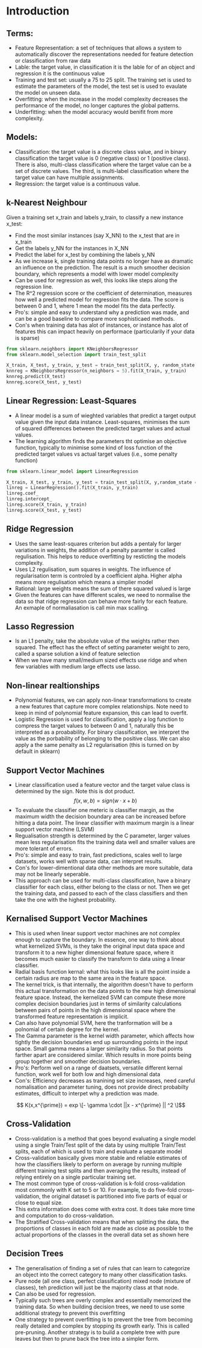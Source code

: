 # Introduction

## Terms:

* Feature Representation: a set of techniques that allows a system to automatically discover the representations needed for feature detection or classification from raw data
* Lable: the target value, in classification it is the lable for of an object and regression it is the continuous value
* Training and test set: usually a 75 to 25 split. The training set is used to estimate the parameters of the model, the test set is used to evaulate the model on unseen data. 
* Overfitting: when the increase in the model complexity decreases the performance of the model, no longer captures the global patterns. 
* Underfitting: when the model accuracy would benifit from more complexity. 

## Models:

* Classification: the target value is a discrete class value, and in binary classification the target value is 0 (negative class) or 1 (positive class). There is also, multi-class classification where the target value can be a set of discrete values. The third, is multi-label classification where the target value can have multiple assignments. 
* Regression: the target value is a continuous value. 

## k-Nearest Neighbour

Given a training set x_train and labels y_train, to classify a new instance x_test:

* Find the most similar instances (say X_NN) to the x_test that are in x_train
* Get the labels y_NN for the instances in X_NN
* Predict the label for x_test by combining the labels y_NN
* As we increase k, single training data points no longer have as dramatic an influence on the prediction. The result is a much smoother decision boundary, which represents a model with lower model complexity 
* Can be used for regression as well, this looks like steps along the regression line. 
* The R^2 regression score or the coefficient of determination, measures how well a predicted model for regression fits the data. The score is between 0 and 1, where 1 mean the model fits the data perfectly.
* Pro's: simple and easy to understand why a prediction was made, and can be a good baseline to compare more sophisticaed methods. 
* Con's when training data has alot of instances, or instance has alot of features this can impact heavily on performace (particularily if your data is sparse)

```python
from sklearn.neighbors import KNeighborsRegressor
from sklearn.model_selection import train_test_split

X_train, X_test, y_train, y_test = train_test_split(X, y, random_state = 0)
knnreg = KNeighborsRegressor(n_neighbors = 5).fit(X_train, y_train)
knnreg.predict(X_test)
knnreg.score(X_test, y_test)
```

## Linear Regression: Least-Squares
* A linear model is a sum of wieghted variables that predict a target output value given the input data instance. Least-squares, minimises the sum of squared differences between the predicted target values and actual values.
* The learning algorithm finds the parameters tht optimise an objective function, typically to minimise some kind of loss function of the predicted target values vs actual target values (i.e., some penalty function) 

```python
from sklearn.linear_model import LinearRegression

X_train, X_test, y_train, y_test = train_test_split(X, y,random_state = 0)
linreg = LinearRegression().fit(X_train, y_train)
linreg.coef_
linreg.intercept_
linreg.score(X_train, y_train)
linreg.score(X_test, y_test)
```


## Ridge Regression
* Uses the same least-squares criterion but adds a pentaly for larger variations in weights, the addition of a penalty paramter is called regulisation. This helps to reduce overfitting by resticting the models complexity. 
* Uses L2 regulisation, sum squares in weights. The influence of regularisation term is controled by a coefficient alpha. Higher alpha means more regulisation which means a simplier model
* Rational: large weights means the sum of there squared valued is large
* Given the features can have different scales, we need to normalise the data so that ridge regression can behave more fairly for each feature. An exmaple of normaliasation is call min max scalling. 

## Lasso Regression
* Is an L1 penalty, take the absolute value of the weights rather then squared. The effect has the effect of setting parameter weight to zero, called a sparse solution a kind of feature selection
* When we have many small/medium sized effects use ridge and when few variables with medium large effects use lasso.

## Non-linear realtionships
* Polynomial features, we can apply non-linear transformations to create a new features that capture more complex relationships. Note need to keep in mind of polynomial feature expansion, this can lead to overfit. 
* Logistic Regression is used for classification, apply a log function to compress the target values to between 0 and 1, naturally this be interpreted as a proabability. For binary classification, we interpret the value as the porbability of belonging to the positive class. We can also apply a the same penalty as L2 regularisation (this is turned on by default in sklearn)

## Support Vector Machines
* Linear classification used a feature vector and the target value class is determined by the sign. Note this is dot product. 
$$f(x,w,b) = sign(w \cdot x + b)$$
* To evaluate the classifier one meteric is classifier margin, as the maximum width the decision boundary area can be increased before hitting a data point. The linear classifier with maximum margin is a linear support vector machine (LSVM)
* Regualisation strength is determined by the C parameter, larger values mean less regularisation fits the training data well and smaller values are more tolerant of errors.  
* Pro's: simple and easy to train, fast predictions, scales well to large datasets, works well with sparse data, can interpret results.
* Con's for lower-dimentional data other methods are more suitable, data may not be linearly seperable. 
* This approach can be used for multi-class classification, have a binary classifier for each class, either belong to the class or not. Then we get the training data, and passed to each of the class classifiers and then take the one with the highest probability.

## Kernalised Support Vector Machines
* This is used when linear support vector machines are not complex enough to capture the boundary. In essence, one way to think about what kernelized SVMs, is they take the original input data space and transform it to a new higher dimensional feature space, where it becomes much easier to classify the transform to data using a linear classifier.
* Radial basis function kernal: what this looks like is all the point inside a certain radius are map to the same area in the feature space.  
* The kernel trick, is that internally, the algorithm doesn't have to perform this actual transformation on the data points to the new high dimensional feature space. Instead, the kernelized SVM can compute these more complex decision boundaries just in terms of similarity calculations between pairs of points in the high dimensional space where the transformed feature representation is implicit.
* Can also have polynomial SVM, here the tranformation will be a polnomial of certain degree for the kernel.
* The Gamma parameter is the kernel width parameter, which affects how tightly the decision boundaries end up surrounding points in the input space. Small gamma means a larger similarity radius. So that points farther apart are considered similar. Which results in more points being group together and smoother decision boundaries.
* Pro's: Perform well on a range of daatsets, versatile different kernal function, work well for both low and high dimensional data
* Con's: Efficiency decreases as tranining set size increases, need careful nomalisation and parameter tuning, does not provide direct probabilty estimates, difficult to interpet why a prediction was made. 

$$ K(x,x^{\prime}) = exp \[- \gamma \cdot ||x - x^{\prime} || ^2 \]$$

## Cross-Validation
*  Cross-validation is a method that goes beyond evaluating a single model using a single Train/Test split of the data by using multiple Train/Test splits, each of which is used to train and evaluate a separate model
*   Cross-validation basically gives more stable and reliable estimates of how the classifiers likely to perform on average by running multiple different training test splits and then averaging the results, instead of relying entirely on a single particular training set.
*   The most common type of cross-validation is k-fold cross-validation most commonly with K set to 5 or 10. For example, to do five-fold cross-validation, the original dataset is partitioned into five parts of equal or close to equal size.
*   This extra information does come with extra cost. It does take more time and computation to do cross-validation.
*   The Stratified Cross-validation means that when splitting the data, the proportions of classes in each fold are made as close as possible to the actual proportions of the classes in the overall data set as shown here

## Decision Trees
*  The generalisation of finding a set of rules that can learn to categorize an object into the correct category to many other classification tasks. 
*  Pure node (all one class, perfect classification) mixed node (mixture of classes), teh prediction will just be the majority class at that node. 
*  Can also be used for regression. 
*  Typically such trees are overly complex and essentially memorized the training data. So when building decision trees, we need to use some additional strategy to prevent this overfitting
*  One strategy to prevent overfitting is to prevent the tree from becoming really detailed and complex by stopping its growth early. This is called pre-pruning. Another strategy is to build a complete tree with pure leaves but then to prune back the tree into a simpler form. 

